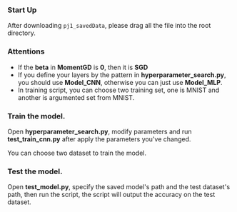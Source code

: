 ### Start Up

After downloading `pj1_savedData`, please drag all the file into the root directory.

### Attentions

- If the **beta** in **MomentGD** is **0**, then it is **SGD**
- If you define your layers by the pattern in **hyperparameter_search.py**, you should use **Model_CNN**, otherwise you can just use **Model_MLP**.
- In training script, you can choose two training set, one is MNIST and another is argumented set from MNIST.

### Train the model.

Open **hyperparameter_search.py**, modify parameters and run **test_train_cnn.py** after apply the parameters you've changed.

You can choose two dataset to train the model.

### Test the model.

Open **test_model.py**, specify the saved model's path and the test dataset's path, then run the script, the script will output the accuracy on the test dataset.



